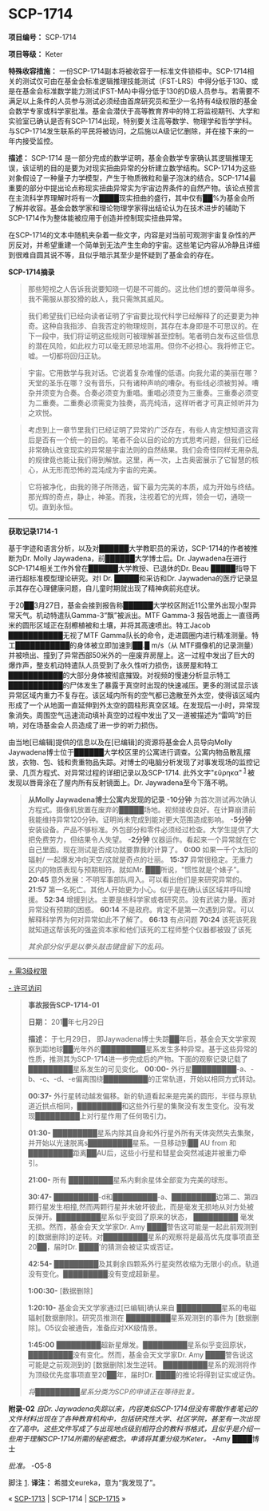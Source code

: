 # SCP-1714
                        


**项目编号：** SCP-1714

**项目等级：** Keter

**特殊收容措施：** 一份SCP-1714副本将被收容于一标准文件锁柜中。SCP-1714相关的测试仅可由在基金会标准逻辑推理技能测试（FST-LRS）中得分低于130、或是在基金会标准数学能力测试(FST-MA)中得分低于130的D级人员参与。若需要不满足以上条件的人员参与测试必须经由首席研究员和至少一名持有4级权限的基金会数学专家或科学家批准。基金会潜伏于高等教育界中的特工将监视期刊、大学和实验室已确认是否有SCP-1714出现，特别要关注高等数学、物理学和哲学学科。与SCP-1714发生联系的平民将被访问，之后施以A级记忆删除，并在接下来的一年内接受监控。

**描述：** SCP-1714 是一部分完成的数学证明，基金会数学专家确认其逻辑推理无误，该证明的目的是要为对现实扭曲异常的分析建立数学结构。SCP-1714为这些对象假设了一种量子力学模型，产生于物质微粒和量子泡沫的结合。SCP-1714最重要的部分中提出论点称现实扭曲异常实为宇宙边界条件的自然产物。该论点预言在主流科学界理解时将有一次████现实扭曲的盛行，其中仅有██%为基金会所了解并收容。基金会数学家和理论物理学家得出结论认为在技术进步的辅助下SCP-1714作为整体能被应用于创造并控制现实扭曲异常。

在SCP-1714的文本中随机夹杂着一些文字，内容是对当前可观测宇宙复杂性的严厉反对，并希望重建一个简单到无法产生生命的宇宙。这些笔记内容从冷静且详细到很难自圆其说不等，且似乎暗示其至少是怀疑到了基金会的存在。

**SCP-1714摘录** 


> 那些短视之人告诉我说要知晓一切是不可能的。这比他们想的要简单得多。我不需服从那狡猾的敌人，我只需煞其威风。
> 


> 我们希望我们已经向读者证明了宇宙要比现代科学已经解释了的还要更为神奇。这种自我指涉、自我否定的物理规则，其存在本身即是不可思议的。在下一段中，我们将证明这些规则可被理解甚至控制。笔者明白发布这些信息的潜在风险，如此权力可以毫无顾忌地滥用。但你不必担心。我将修正它。嘘。一切都将回归正轨。
> 


> 宇宙。它用数学与我对话。它说着复杂难懂的低语。向我允诺的美丽在哪？天堂的圣乐在哪？没有音乐，只有诸种声响的嘈杂。有些线必须被剪掉。嘈杂并须变为合奏。合奏必须变为重唱。重唱必须变为三重奏。三重奏必须变为二重奏。二重奏必须需变为独奏，高亮纯洁，这样听者才可真正倾听并为之欢悦。
> 


> 考虑到上一章节里我们已经证明了异常的广泛存在，有些人肯定想知道这背后是否有一个统一的目的。笔者不会以目的论的方式思考问题，但我们已经非常确认改变现实的异常是宇宙法则的自然结果。我们会奇怪同样无用杂乱的规律竟也能让我们得到解放。这里，再一次，上古奥密展示了它智慧的核心，从无形而恐怖的混沌成为宇宙的完美。
> 


> 它将被净化，由我的筛子所筛选，留下最为完美的本质，成为开始与终结。那光辉的奇点，静止，神圣。而我，注视着它的光辉，领会一切，通晓一切。直到永恒。
> 


---

**获取记录1714-1** 

基于字迹和语言分析，以及对██████大学教职员的采访，SCP-1714的作者被推断为Dr. Molly Jaywadena，前██████大学博士后。Dr. Jaywadena在进行SCP-1714相关工作外曾在██████大学教授、已退休的Dr. Beau █████指导下进行超标准模型理论研究。对I Dr. █████和采访和Dr. Jaywadena的医疗记录显示其存在心理健康问题，自儿童时期就出现了精神病前兆症状。

于20██3月27日，基金会接到报告称██████大学校区附近11公里外出现小型异常天气。机动特遣队Gamma-3“飘”被派出。MTF Gamma-3 报告地面上一直径两米的圆形区域正在刮檫植被和土壤，并将其高速喷出。特工Jacob ███████████无视了MTF Gamma队长的命令，走进圆圈内进行精准测量。特工███████████的身体被立即加速到██.█ m/s（从 MTF摄像机的记录测量）并被喷出、撞到了异常西部50米外的一座废弃房屋上。这一过程中发出了巨大的爆炸声，整支机动特遣队人员受到了永久性听力损伤，该房屋和特工███████████的大部分身体被彻底摧毁。对视频的慢速分析显示特工███████████的尸体发生了暴露于真空时出现的快速减压。更多的测试显示该异常区域内重力不复存在。该区域内所有的空气都已逸散至外太空，使得该区域内形成了一个从地面一直延伸到外太空的圆柱形真空区域。在发现后一小时，异常现象消失。周围空气迅速流动填补真空的过程中发出了又一道被描述为“雷鸣”的巨响，对在场基金会人员造成了进一步的听力损伤。

由当地[已编辑]提供的信息以及在[已编辑]的资源将基金会人员导向Molly Jaywadena博士位于██████大学校区里的公寓进行调查。公寓内物品散乱摆放，衣物、包、钱和贵重物品失踪。对博士的电脑分析发现了对事发现场的监控记录、几页方程式、对异常过程的详细记录以及SCP-1714. 此外文字"εὕρηκα"<sup class='footnoteref'>
 <a shape='rect' class='footnoteref' id='footnoteref-1' href='javascript:;' onclick='WIKIDOT.page.utils.scrollToReference(&apos;footnote-1&apos;)'>1</a>
</sup>被发现以唇膏涂在了屋内所有反射镜面上。Dr. Jaywadena至今下落不明。


> **从Molly Jaywadena博士公寓内发现的记录** 
**-10分钟**  为首次测试再次确认方程式。摄像机放置在废弃的█████场地。视频接收良好。在计算崩溃前我能维持异常120分钟。证明尚未完成到能对更大范围造成影响。
**-5分钟**  安装设备。产品不够标准。外包部分和零件必须经过检查。大学生提供了大把免费劳力，但结果令人失望。
**-2分钟**  仪器运作。看起来一个异常就在它自己里面。现在测试是否成功就要靠我的计算了。
**0:00**  如果一千个太阳的辐射/ 一起爆发冲向天空/这就是奇点的壮丽。
**15:37**  异常很稳定。无重力区内的物质表现与预期相符。就如Mr. ███所说，"惯性就是个婊子”。
**20:45**  意外发展：不明军事部队闯入。可以看出他们是来研究异常的。
**21:57**  第一名死亡。其他人开始更为小心。似乎是在确认该区域并呼叫增援。
**52:34**  增援到达。主要是些科学家或者研究员。没有武装力量。面对异常没有预期的困惑。
**60:14**  不是政府。肯定不是第一次遇到异常。可以解释科学界为何对异常如此不了解了。
**66:13**  有点问题
**70:24**  该死该死我就知道这帮该死的强盗资本家和他们该死的工程师整个仪器都被毁了该死
> 
> *其余部分似乎是以拳头敲击键盘留下的乱码。* 
> 


---


<a shape='rect' class='collapsible-block-link' href='javascript:;'>+&#160;&#38656;3&#32423;&#26435;&#38480;</a>

<a shape='rect' class='collapsible-block-link' href='javascript:;'>-&#160;&#35768;&#21487;&#35775;&#38382;</a>


> **事故报告SCP-1714-01** 
> 
> **日期：** 201█年七月29日
> 
> **描述：** 于七月29日， 即Jaywadena博士失踪██年后，基金会天文学家观察到距地球██光年外的█████████星系发生多种异常。基于这些异常的性质，推测其为SCP-1714进一步完成后的产物。下面的观察记录记载了█████████星系发生的可见变化。
**00:00-**  外行星█████████-a、-b、-c、-d、-e偏离围绕█████████的正常轨道，开始以相同方式转动。
> 
> **00:37-**  外行星转动越发偏移。新的轨道看起来是完美的圆形，半径与原轨道近拱点相同，█████████和这些外行星的集聚没有发生变化。没有发现█████████上对行星作用了任何吸引力。
> 
> **01:30-**  █████████星系内除其自身和外行星外所有天体突然失去集聚，并开始以光速脱离s█████████星系。一旦移动到██ AU from 和█████████距离██AU后，这些小行星和彗星会突然减速并被重力牵引。
> 
> **21:00-**  所有 █████████星系内剩余星体全部变为完美的球形。
> 
> **30:47-**  █████████-d和█████████-a、█████████边第二、第四颗行星发生相撞,然而两颗行星并未破坏彼此，而是毫发无损地从对方处被反弹开。█████████星系似乎变回了原来的状态， █████████ 毫发无损。然而，基金会天文学家Dr. Amy ████警告这可能是一起此前观测到的[数据删除]的逆转。对█████████星系的观察将是最高优先度事项直至20██，届时Dr. ████'的猜测会被证实或否证。
> 
> **42:54-**  █████████及其剩余四颗系外行星突然收缩为无限小的点。轨道没有变化。█████████没有变成超新星。
> 
> **1:00:30-**  [数据删除]
> 
> **1:20:10-**  基金会天文学家通过[已编辑]确认来自 █████████星系的电磁辐射[数据删除]。研究员推测在 █████████星系观测到的事件为 [数据删除]。O5议会被通告，准备应对XK级情景。
> 
> **1:45:00**  █████████超新星爆发。█████████星系似乎变回原状，█████████没有变化。然而，基金会天文学家Dr. Amy ████警告说这可能是之前观测到的 [数据删除]发生逆转。 █████████星系的观测将作为顶级优先度事项直至20██年，届时Dr. ████的推论将得到证实或证伪。
> 
> *将█████████星系分类为SCP的申请正在等待批复。* 
> 




**附录-02**  *自Dr. Jaywadena失踪以来，内容类似SCP-1714但没有零散作者笔记的文件材料出现在了各种教育机构中，包括研究性大学、社区学院，甚至有一次出现在了高中。这些文件写成了与出现地点级别相符合的教科书格式，且似乎是介绍一些用于理解SCP-1714所需的秘密概念。申请将其重分级为Keter。* 
-Amy ████博士

*批准。*  -O5-8


脚注
<a shape='rect' href='javascript:;' onclick='WIKIDOT.page.utils.scrollToReference(&apos;footnoteref-1&apos;)'>1</a>. **译注：** 希腊文eureka，意为“我发现了”。



« [SCP-1713](/scp-1713) | SCP-1714 | [SCP-1715](/scp-1715) »





                    